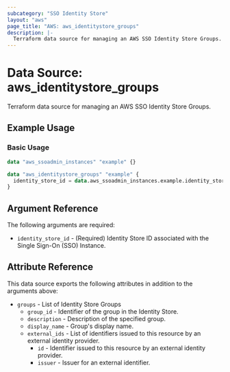 ```yaml
---
subcategory: "SSO Identity Store"
layout: "aws"
page_title: "AWS: aws_identitystore_groups"
description: |-
  Terraform data source for managing an AWS SSO Identity Store Groups.
---
```


# Data Source: aws_identitystore_groups

Terraform data source for managing an AWS SSO Identity Store Groups.

## Example Usage

### Basic Usage

```terraform
data "aws_ssoadmin_instances" "example" {}

data "aws_identitystore_groups" "example" {
  identity_store_id = data.aws_ssoadmin_instances.example.identity_store_ids[0]
}
```

## Argument Reference

The following arguments are required:

* `identity_store_id` - (Required) Identity Store ID associated with the Single Sign-On (SSO) Instance.

## Attribute Reference

This data source exports the following attributes in addition to the arguments above:

* `groups` - List of Identity Store Groups
    * `group_id` - Identifier of the group in the Identity Store.
    * `description` - Description of the specified group.
    * `display_name` - Group's display name.
    * `external_ids` - List of identifiers issued to this resource by an external identity provider.
        * `id` - Identifier issued to this resource by an external identity provider.
        * `issuer` - Issuer for an external identifier.

